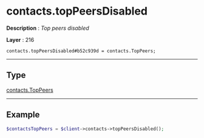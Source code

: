# contacts.topPeersDisabled

**Description** : *Top peers disabled*

**Layer** : 216

```tl
contacts.topPeersDisabled#b52c939d = contacts.TopPeers;
```

---

## Type

[contacts.TopPeers](type/contacts.TopPeers)

---

## Example

```php
$contactsTopPeers = $client->contacts->topPeersDisabled();
```